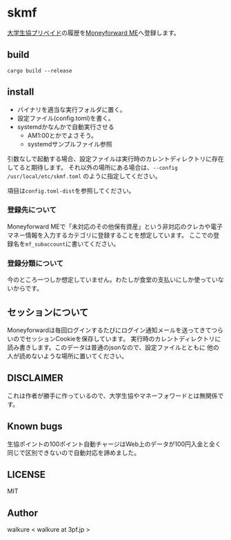 # skmf

[大学生協プリペイド](https://mp.seikyou.jp/mypage/)の履歴を[Moneyforward ME](https://moneyforward.com/)へ登録します。

## build

`cargo build --release`

## install

- バイナリを適当な実行フォルダに置く。
- 設定ファイル(config.toml)を書く。
- systemdかなんかで自動実行させる
  - AM1:00とかでよさそう。
  - systemdサンプルファイル参照

引数なしで起動する場合、設定ファイルは実行時のカレントディレクトリに存在してると期待します。
それ以外の場所にある場合は、`--config /usr/local/etc/skmf.toml` のように指定してください。


項目は`config.toml-dist`を参照してください。

### 登録先について

Moneyforward MEで「未対応のその他保有資産」という非対応のクレカや電子マネー情報を入力するカテゴリに登録することを想定しています。
ここでの登録名を`mf_subaccount`に書いてください。

### 登録分類について

今のところ一つしか想定していません。わたしが食堂の支払いにしか使っていないからです。

## セッションについて

Moneyforwardは毎回ログインするたびにログイン通知メールを送ってきてつらいのでセッションCookieを保存しています。
実行時のカレントディレクトリに読み書きします。このデータは普通のjsonなので、設定ファイルとともに
他の人が読めないような場所に置いてください。

## DISCLAIMER

これは作者が勝手に作っているので、大学生協やマネーフォワードとは無関係です。

## Known bugs

生協ポイントの100ポイント自動チャージはWeb上のデータが100円入金と全く同じで区別できないので自動対応を諦めました。

## LICENSE

MIT

## Author

walkure < walkure at 3pf.jp >


